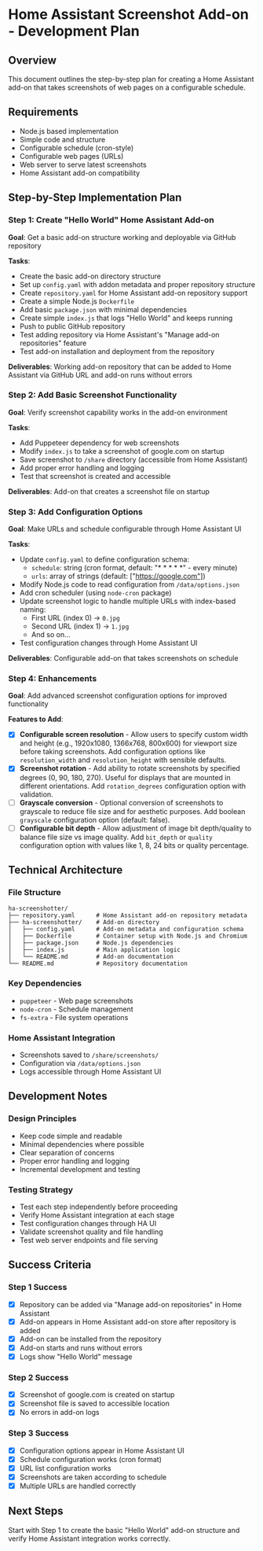 # Home Assistant Screenshot Add-on - Development Plan

## Overview
This document outlines the step-by-step plan for creating a Home Assistant add-on that takes screenshots of web pages on a configurable schedule.

## Requirements
- Node.js based implementation
- Simple code and structure
- Configurable schedule (cron-style)
- Configurable web pages (URLs)
- Web server to serve latest screenshots
- Home Assistant add-on compatibility

## Step-by-Step Implementation Plan

### Step 1: Create "Hello World" Home Assistant Add-on
**Goal**: Get a basic add-on structure working and deployable via GitHub repository

**Tasks**:
- Create the basic add-on directory structure
- Set up `config.yaml` with addon metadata and proper repository structure
- Create `repository.yaml` for Home Assistant add-on repository support
- Create a simple Node.js `Dockerfile` 
- Add basic `package.json` with minimal dependencies
- Create simple `index.js` that logs "Hello World" and keeps running
- Push to public GitHub repository
- Test adding repository via Home Assistant's "Manage add-on repositories" feature
- Test add-on installation and deployment from the repository

**Deliverables**: Working add-on repository that can be added to Home Assistant via GitHub URL and add-on runs without errors

### Step 2: Add Basic Screenshot Functionality
**Goal**: Verify screenshot capability works in the add-on environment

**Tasks**:
- Add Puppeteer dependency for web screenshots
- Modify `index.js` to take a screenshot of google.com on startup
- Save screenshot to `/share` directory (accessible from Home Assistant)
- Add proper error handling and logging
- Test that screenshot is created and accessible

**Deliverables**: Add-on that creates a screenshot file on startup

### Step 3: Add Configuration Options
**Goal**: Make URLs and schedule configurable through Home Assistant UI

**Tasks**:
- Update `config.yaml` to define configuration schema:
  - `schedule`: string (cron format, default: "* * * * *" - every minute)
  - `urls`: array of strings (default: ["https://google.com"])
- Modify Node.js code to read configuration from `/data/options.json`
- Add cron scheduler (using `node-cron` package)
- Update screenshot logic to handle multiple URLs with index-based naming:
  - First URL (index 0) → `0.jpg`
  - Second URL (index 1) → `1.jpg`
  - And so on...
- Test configuration changes through Home Assistant UI

**Deliverables**: Configurable add-on that takes screenshots on schedule

### Step 4: Enhancements
**Goal**: Add advanced screenshot configuration options for improved functionality

**Features to Add**:
- [x] **Configurable screen resolution** - Allow users to specify custom width and height (e.g., 1920x1080, 1366x768, 800x600) for viewport size before taking screenshots. Add configuration options like `resolution_width` and `resolution_height` with sensible defaults.
- [x] **Screenshot rotation** - Add ability to rotate screenshots by specified degrees (0, 90, 180, 270). Useful for displays that are mounted in different orientations. Add `rotation_degrees` configuration option with validation.
- [ ] **Grayscale conversion** - Optional conversion of screenshots to grayscale to reduce file size and for aesthetic purposes. Add boolean `grayscale` configuration option (default: false).
- [ ] **Configurable bit depth** - Allow adjustment of image bit depth/quality to balance file size vs image quality. Add `bit_depth` or `quality` configuration option with values like 1, 8, 24 bits or quality percentage.

## Technical Architecture

### File Structure
```
ha-screenshotter/
├── repository.yaml      # Home Assistant add-on repository metadata
├── ha-screenshotter/    # Add-on directory
│   ├── config.yaml      # Add-on metadata and configuration schema
│   ├── Dockerfile       # Container setup with Node.js and Chromium
│   ├── package.json     # Node.js dependencies
│   ├── index.js         # Main application logic
│   └── README.md        # Add-on documentation
└── README.md            # Repository documentation
```

### Key Dependencies
- `puppeteer` - Web page screenshots
- `node-cron` - Schedule management  
- `fs-extra` - File system operations

### Home Assistant Integration
- Screenshots saved to `/share/screenshots/` 
- Configuration via `/data/options.json`
- Logs accessible through Home Assistant UI

## Development Notes

### Design Principles
- Keep code simple and readable
- Minimal dependencies where possible
- Clear separation of concerns
- Proper error handling and logging
- Incremental development and testing

### Testing Strategy
- Test each step independently before proceeding
- Verify Home Assistant integration at each stage
- Test configuration changes through HA UI
- Validate screenshot quality and file handling
- Test web server endpoints and file serving

## Success Criteria

### Step 1 Success
- [x] Repository can be added via "Manage add-on repositories" in Home Assistant
- [x] Add-on appears in Home Assistant add-on store after repository is added
- [x] Add-on can be installed from the repository
- [x] Add-on starts and runs without errors
- [x] Logs show "Hello World" message

### Step 2 Success
- [x] Screenshot of google.com is created on startup
- [x] Screenshot file is saved to accessible location
- [x] No errors in add-on logs

### Step 3 Success
- [x] Configuration options appear in Home Assistant UI
- [x] Schedule configuration works (cron format)
- [x] URL list configuration works
- [x] Screenshots are taken according to schedule
- [x] Multiple URLs are handled correctly

## Next Steps
Start with Step 1 to create the basic "Hello World" add-on structure and verify Home Assistant integration works correctly.